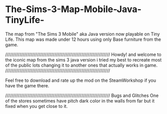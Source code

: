 # The-Sims-3-Map-Mobile-Java-TinyLife-
The map from "The Sims 3 Mobile" aka Java version now playable on Tiny Life. This map was made under 12 hours using only Base furniture from the game.

//////////////////////////////////////////////////////////////////
Howdy! and welcome to the iconic map from the sims 3 java version
i tried my best to recreate most of the public lots changing it
to another ones that actually works in game.
//////////////////////////////////////////////////////////////////


Feel free to download and rate up the mod on the SteamWorkshop if you have the game there.

//////////////////////////////////////////////////////////////////
 Bugs and Glitches
One of the stores sometimes have pitch dark color in the walls
from far but it fixed when you get close to it.
